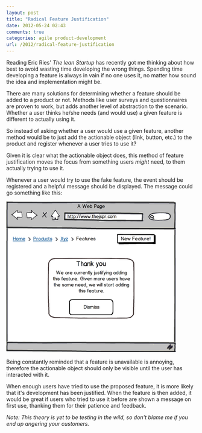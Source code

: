 ```yaml
---
layout: post
title: "Radical Feature Justification"
date: 2012-05-24 02:43
comments: true
categories: agile product-development
url: /2012/radical-feature-justification
---
```


Reading Eric Ries' *The lean Startup* has recently got me thinking about how best
to avoid wasting time developing the wrong things. Spending time developing a
feature is always in vain if no one uses it, no matter how sound the idea and
implementation might be.

<!-- more -->

There are many solutions for determining whether a feature should be added to a
product or not. Methods like user surveys and questionnaires are proven to work,
but adds another level of abstraction to the scenario. Whether a user thinks
he/she needs (and would use) a given feature is different to actually using it.

So instead of asking whether a user would use a given feature, another method
would be to just add the actionable object (link, button, etc.) to the product
and register whenever a user tries to use it?

Given it is clear what the actionable object does, this method of feature
justification moves the focus from something users *might* need, to them actually
trying to use it.

Whenever a user would try to use the fake feature, the event should be
registered and a helpful message should be displayed. The message could go
something like this:

![radical feature justification](/img/radical_feature_justification.png)

Being constantly reminded that a feature is unavailable is annoying, therefore
the actionable object should only be visible until the user has interacted with
it.

When enough users have tried to use the proposed feature, it is more likely that
it's development has been justified. When the feature is then added, it would be
great if users who tried to use it before are shown a message on first use,
thanking them for their patience and feedback.

*Note: This theory is yet to be testing in the wild, so don't blame me if you end
up angering your customers.*
